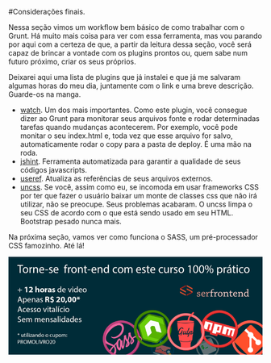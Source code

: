 #Considerações finais.

Nessa seção vimos um workflow bem básico de como trabalhar com o Grunt. Há muito mais coisa para ver com essa ferramenta, mas vou parando por aqui com a certeza de que, a partir da leitura dessa seção, você será capaz de brincar a vontade com os plugins prontos ou, quem sabe num futuro próximo, criar os seus próprios.

Deixarei aqui uma lista de plugins que já instalei e que já me salvaram algumas horas do meu dia, juntamente com o link e uma breve descrição. Guarde-os na manga.


* [watch](https://github.com/gruntjs/grunt-contrib-watch). Um dos mais importantes. Como este plugin, você consegue dizer ao Grunt para monitorar seus arquivos fonte e rodar determinadas tarefas quando mudanças acontecerem. Por exemplo, você pode monitar o seu index.html e, toda vez que esse arquivo for salvo, automaticamente rodar o copy para a pasta de deploy. É uma mão na roda.
* [jshint](https://github.com/gruntjs/grunt-contrib-jshint). Ferramenta automatizada para garantir a qualidade de seus códigos javascripts.
* [useref](https://www.npmjs.com/package/grunt-useref). Atualiza as referências de seus arquivos externos.
* [uncss](https://github.com/addyosmani/grunt-uncss). Se você, assim como eu, se incomoda em usar frameworks CSS por ter que fazer o usuário baixar um monte de classes css que não irá utilizar, não se preocupe. Seus problemas acabaram. O uncss limpa o seu CSS de acordo com o que está sendo usado em seu HTML. Bootstrap pesado nunca mais.


Na próxima seção, vamos ver como funciona o SASS, um pré-processador CSS famozinho. Até lá!


[![Torne-se front-end com este curso 100% prático](../cta_livro.png "Torne-se front-end com este curso 100% prático")](https://www.udemy.com/ferramentas-front-end-git-npm-script-gulp-e-sass/?couponCode=PROMOLIVRO20 "12 horas de video. Apenas R$ 20,00. Acesso vitalício e sem mensalidades")
